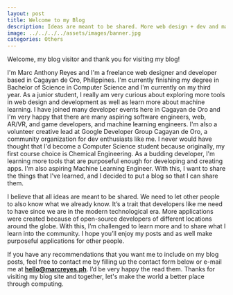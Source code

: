```yaml
---
layout: post
title: Welcome to my Blog
description: Ideas are meant to be shared. More web design + dev and machine learning discoveries on the way!
image: ../../../../assets/images/banner.jpg
categories: Others
---
```


Welcome, my blog visitor and thank you for visiting my blog!

I'm Marc Anthony Reyes and I'm a freelance web designer and developer based in Cagayan de Oro, Philippines. I'm currently finishing my degree in Bachelor of Science in Computer Science and I'm currently on my third year. As a junior student, I really am very curious about exploring more tools in web design and development as well as learn more about machine learning. I have joined many developer events here in Cagayan de Oro and I'm very happy that there are many aspiring software engineers, web, AR/VR, and game developers, and machine learning engineers. I'm also a volunteer creative lead at Google Developer Group Cagayan de Oro, a community organization for dev enthusiasts like me. I never would have thought that I'd become a Computer Science student because originally, my first course choice is Chemical Engineering. As a budding developer, I'm learning more tools that are purposeful enough for developing and creating apps. I'm also aspiring Machine Learning Engineer. With this, I want to share the things that I've learned, and I decided to put a blog so that I can share them.

I believe that all ideas are meant to be shared. We need to let other people to also know what we already know. It’s a trait that developers like me need to have since we are in the modern technological era. More applications were created because of open-source developers of different locations around the globe. With this, I’m challenged to learn more and to share what I learn into the community. I hope you’ll enjoy my posts and as well make purposeful applications for other people. 

If you have any recommendations that you want me to include on my blog posts, feel free to contact me by filling up the contact form below or e-mail me at <strong><a href="mailto:hello@marcreyes.ph">hello@marcreyes.ph</a></strong>. I’d be very happy the read them. Thanks for visiting my blog site and together, let's make the world a better place through computing.
